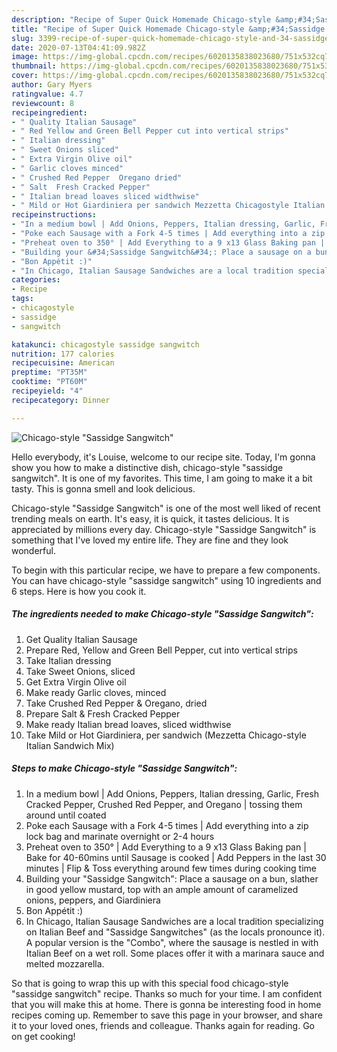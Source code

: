 ```yaml
---
description: "Recipe of Super Quick Homemade Chicago-style &amp;#34;Sassidge Sangwitch&amp;#34;"
title: "Recipe of Super Quick Homemade Chicago-style &amp;#34;Sassidge Sangwitch&amp;#34;"
slug: 3399-recipe-of-super-quick-homemade-chicago-style-and-34-sassidge-sangwitch-and-34
date: 2020-07-13T04:41:09.982Z
image: https://img-global.cpcdn.com/recipes/6020135838023680/751x532cq70/chicago-style-sassidge-sangwitch-recipe-main-photo.jpg
thumbnail: https://img-global.cpcdn.com/recipes/6020135838023680/751x532cq70/chicago-style-sassidge-sangwitch-recipe-main-photo.jpg
cover: https://img-global.cpcdn.com/recipes/6020135838023680/751x532cq70/chicago-style-sassidge-sangwitch-recipe-main-photo.jpg
author: Gary Myers
ratingvalue: 4.7
reviewcount: 8
recipeingredient:
- " Quality Italian Sausage"
- " Red Yellow and Green Bell Pepper cut into vertical strips"
- " Italian dressing"
- " Sweet Onions sliced"
- " Extra Virgin Olive oil"
- " Garlic cloves minced"
- " Crushed Red Pepper  Oregano dried"
- " Salt  Fresh Cracked Pepper"
- " Italian bread loaves sliced widthwise"
- " Mild or Hot Giardiniera per sandwich Mezzetta Chicagostyle Italian Sandwich Mix"
recipeinstructions:
- "In a medium bowl | Add Onions, Peppers, Italian dressing, Garlic, Fresh Cracked Pepper, Crushed Red Pepper, and Oregano | tossing them around until coated"
- "Poke each Sausage with a Fork 4-5 times | Add everything into a zip lock bag and marinate overnight or 2-4 hours"
- "Preheat oven to 350° | Add Everything to a 9 x13 Glass Baking pan | Bake for 40-60mins until Sausage is cooked | Add Peppers in the last 30 minutes | Flip &amp; Toss everything around few times during cooking time"
- "Building your &#34;Sassidge Sangwitch&#34;: Place a sausage on a bun, slather in good yellow mustard, top with an ample amount of caramelized onions, peppers, and Giardiniera"
- "Bon Appétit :)"
- "In Chicago, Italian Sausage Sandwiches are a local tradition specializing on Italian Beef and &#34;Sassidge Sangwitches&#34; (as the locals pronounce it). A popular version is the &#34;Combo&#34;, where the sausage is nestled in with Italian Beef on a wet roll. Some places offer it with a marinara sauce and melted mozzarella."
categories:
- Recipe
tags:
- chicagostyle
- sassidge
- sangwitch

katakunci: chicagostyle sassidge sangwitch 
nutrition: 177 calories
recipecuisine: American
preptime: "PT35M"
cooktime: "PT60M"
recipeyield: "4"
recipecategory: Dinner

---
```



![Chicago-style &#34;Sassidge Sangwitch&#34;](https://img-global.cpcdn.com/recipes/6020135838023680/751x532cq70/chicago-style-sassidge-sangwitch-recipe-main-photo.jpg)

Hello everybody, it's Louise, welcome to our recipe site. Today, I'm gonna show you how to make a distinctive dish, chicago-style &#34;sassidge sangwitch&#34;. It is one of my favorites. This time, I am going to make it a bit tasty. This is gonna smell and look delicious.



Chicago-style &#34;Sassidge Sangwitch&#34; is one of the most well liked of recent trending meals on earth. It's easy, it is quick, it tastes delicious. It is appreciated by millions every day. Chicago-style &#34;Sassidge Sangwitch&#34; is something that I've loved my entire life. They are fine and they look wonderful.


To begin with this particular recipe, we have to prepare a few components. You can have chicago-style &#34;sassidge sangwitch&#34; using 10 ingredients and 6 steps. Here is how you cook it.

<!--inarticleads1-->

##### The ingredients needed to make Chicago-style &#34;Sassidge Sangwitch&#34;:

1. Get  Quality Italian Sausage
1. Prepare  Red, Yellow and Green Bell Pepper, cut into vertical strips
1. Take  Italian dressing
1. Take  Sweet Onions, sliced
1. Get  Extra Virgin Olive oil
1. Make ready  Garlic cloves, minced
1. Take  Crushed Red Pepper &amp; Oregano, dried
1. Prepare  Salt &amp; Fresh Cracked Pepper
1. Make ready  Italian bread loaves, sliced widthwise
1. Take  Mild or Hot Giardiniera, per sandwich (Mezzetta Chicago-style Italian Sandwich Mix)




<!--inarticleads2-->

##### Steps to make Chicago-style &#34;Sassidge Sangwitch&#34;:

1. In a medium bowl | Add Onions, Peppers, Italian dressing, Garlic, Fresh Cracked Pepper, Crushed Red Pepper, and Oregano | tossing them around until coated
1. Poke each Sausage with a Fork 4-5 times | Add everything into a zip lock bag and marinate overnight or 2-4 hours
1. Preheat oven to 350° | Add Everything to a 9 x13 Glass Baking pan | Bake for 40-60mins until Sausage is cooked | Add Peppers in the last 30 minutes | Flip &amp; Toss everything around few times during cooking time
1. Building your &#34;Sassidge Sangwitch&#34;: Place a sausage on a bun, slather in good yellow mustard, top with an ample amount of caramelized onions, peppers, and Giardiniera
1. Bon Appétit :)
1. In Chicago, Italian Sausage Sandwiches are a local tradition specializing on Italian Beef and &#34;Sassidge Sangwitches&#34; (as the locals pronounce it). A popular version is the &#34;Combo&#34;, where the sausage is nestled in with Italian Beef on a wet roll. Some places offer it with a marinara sauce and melted mozzarella.




So that is going to wrap this up with this special food chicago-style &#34;sassidge sangwitch&#34; recipe. Thanks so much for your time. I am confident that you will make this at home. There is gonna be interesting food in home recipes coming up. Remember to save this page in your browser, and share it to your loved ones, friends and colleague. Thanks again for reading. Go on get cooking!
